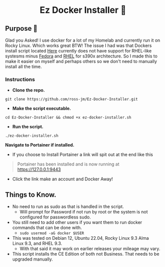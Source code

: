 # <div align="center"> Ez Docker Installer 🐳 </div>

## **Purpose** 🤔

Glad you Asked! I use docker for a lot of my Homelab and currently run it on Rocky Linux. Which works great BTW! The issue I had was that Dockers install script located [Here](https://get.docker.com/) currently does not have support for RHEL-like systesms minus [Fedora](https://docs.docker.com/engine/install/fedora/) and [RHEL](https://docs.docker.com/engine/install/rhel/) for s390x architecture. So I made this to make it easier on myself and perhaps others so we don't need to manually install all the time. 


### **Instructions**
- **Clone the repo.**
 ```
 git clone https://github.com/ross-jm/Ez-Docker-Installer.git
 ```

- **Make the script executable.**
 ```
 cd Ez-Docker-Installer && chmod +x ez-docker-installer.sh
 ```

- **Run the script.**
 ```
 ./ez-docker-installer.sh
 ```

**Navigate to Portainer if installed.**
- If you choose to Install Portainer a link will spit out at the end like this
> Portainer has been installed and is now running at https://127.0.0.1:9443

 - Click the link make an account and Docker Away!

## Things to Know.
- No need to run as sudo as that is handled in the script.
    - Will prompt for Password if not run by root or the system is not configured for passwordless sudo.
- You still need to add other users if you want them to run docker commands that can be done with.
    - `sudo usermod -aG docker $USER`<br>
- This was tested on Debian 12, Ubuntu 22.04, Rocky Linux 9.3 Alma Linux 9.3, and RHEL 9.3.
    - With that said it may work on earlier releases your mileage may vary.
- This script installs the CE Edition of both not Business. That needs to be upgraded manually.
